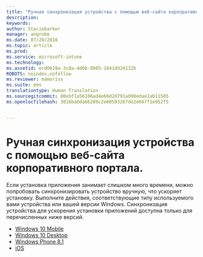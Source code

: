 ```yaml
---
title: "Ручная синхронизация устройства с помощью веб-сайта корпоративного портала | Microsoft Intune"
description: 
keywords: 
author: Staciebarker
manager: angrobe
ms.date: 07/28/2016
ms.topic: article
ms.prod: 
ms.service: microsoft-intune
ms.technology: 
ms.assetid: ecd0628a-3c8a-4d6b-8985-1641dd24132b
ROBOTS: noindex,nofollow
ms.reviewer: mamoriss
ms.suite: ems
translationtype: Human Translation
ms.sourcegitcommit: 80ebf1a56106ad4e66d2d791ab98edae1ab11505
ms.openlocfilehash: 3016ba0da66289c2e60593267de2e667f1e952f5


---
```



# Ручная синхронизация устройства с помощью веб-сайта корпоративного портала.

Если установка приложения занимает слишком много времени, можно попробовать синхронизировать устройство вручную, что ускоряет установку. Выполните действия, соответствующие типу используемого вами устройства или вашей версии Windows. Синхронизация устройства для ускорения установки приложений доступна только для перечисленных ниже версий.

* [Windows 10 Mobile](sync-your-device-manually-windows.md#windows-10-mobile)
* [Windows 10 Desktop](sync-your-device-manually-windows.md#windows-10-desktop)
* [Windows Phone 8.1](sync-your-device-manually-windows.md#windows-phone-8-1)
* [iOS](sync-your-device-manually-ios.md)



<!--HONumber=Aug16_HO1-->


